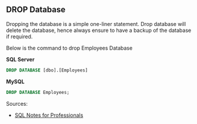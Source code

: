 ## DROP Database
Dropping the database is a simple one-liner statement. Drop database will delete the database, hence always ensure to 
have a backup of the database if required.

Below is the command to drop Employees Database

**SQL Server**
```sql
DROP DATABASE [dbo].[Employees] 
```

**MySQL**
```sql
DROP DATABASE Employees;
```

Sources:
* [SQL Notes for Professionals](https://goalkicker.com/SQLBook)